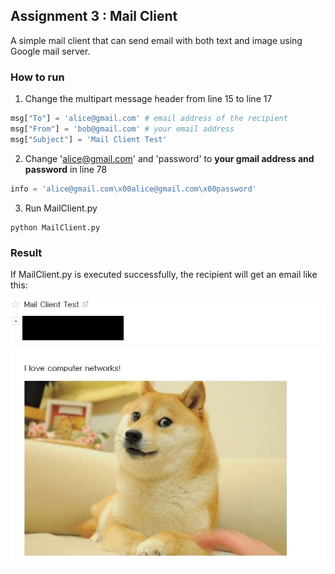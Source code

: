 ## Assignment 3 : Mail Client

A simple mail client that can send email with both text and image using Google mail server.<br>

### How to run
1. Change the multipart message header from line 15 to line 17
```python
msg["To"] = 'alice@gmail.com' # email address of the recipient
msg["From"] = 'bob@gmail.com' # your email address
msg["Subject"] = 'Mail Client Test'
```

2. Change 'alice@gmail.com' and 'password' to **your gmail address and password** in line 78
```python
info = 'alice@gmail.com\x00alice@gmail.com\x00password'
```

3. Run MailClient.py
```
python MailClient.py
```

### Result
If MailClient.py is executed successfully, the recipient will get an email like this:

![screenshot](https://github.com/chaebum-kim/network-projects/blob/master/ch2-application-layer/mail-client/screenshot.JPG)

